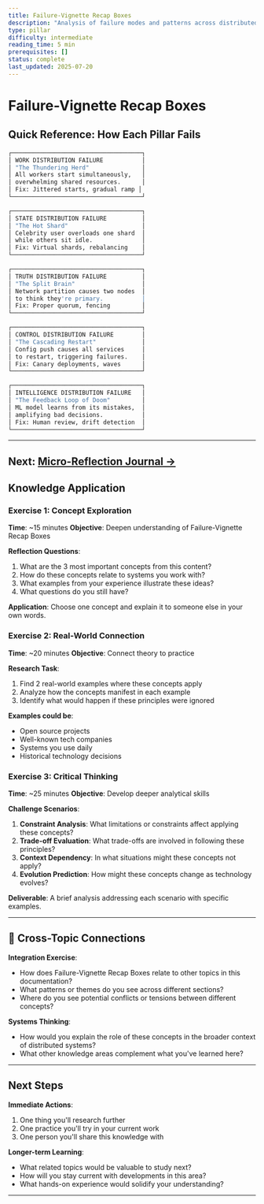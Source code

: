 ```yaml
---
title: Failure-Vignette Recap Boxes
description: "Analysis of failure modes and patterns across distributed systems"
type: pillar
difficulty: intermediate
reading_time: 5 min
prerequisites: []
status: complete
last_updated: 2025-07-20
---
```



# Failure-Vignette Recap Boxes

## Quick Reference: How Each Pillar Fails

```dockerfile
┌─────────────────────────────────────┐
│ WORK DISTRIBUTION FAILURE           │
│ "The Thundering Herd"               │
│ All workers start simultaneously,   │
│ overwhelming shared resources.      │
│ Fix: Jittered starts, gradual ramp │
└─────────────────────────────────────┘

┌─────────────────────────────────────┐
│ STATE DISTRIBUTION FAILURE          │
│ "The Hot Shard"                     │
│ Celebrity user overloads one shard  │
│ while others sit idle.              │
│ Fix: Virtual shards, rebalancing    │
└─────────────────────────────────────┘

┌─────────────────────────────────────┐
│ TRUTH DISTRIBUTION FAILURE          │
│ "The Split Brain"                   │
│ Network partition causes two nodes  │
│ to think they're primary.           │
│ Fix: Proper quorum, fencing         │
└─────────────────────────────────────┘

┌─────────────────────────────────────┐
│ CONTROL DISTRIBUTION FAILURE        │
│ "The Cascading Restart"             │
│ Config push causes all services     │
│ to restart, triggering failures.    │
│ Fix: Canary deployments, waves      │
└─────────────────────────────────────┘

┌─────────────────────────────────────┐
│ INTELLIGENCE DISTRIBUTION FAILURE   │
│ "The Feedback Loop of Doom"         │
│ ML model learns from its mistakes,  │
│ amplifying bad decisions.           │
│ Fix: Human review, drift detection  │
└─────────────────────────────────────┘
```

---

**Next**: [Micro-Reflection Journal →](reflection-journal.md)
---

## Knowledge Application

### Exercise 1: Concept Exploration
**Time**: ~15 minutes
**Objective**: Deepen understanding of Failure-Vignette Recap Boxes

**Reflection Questions**:
1. What are the 3 most important concepts from this content?
2. How do these concepts relate to systems you work with?
3. What examples from your experience illustrate these ideas?
4. What questions do you still have?

**Application**: Choose one concept and explain it to someone else in your own words.

### Exercise 2: Real-World Connection
**Time**: ~20 minutes
**Objective**: Connect theory to practice

**Research Task**:
1. Find 2 real-world examples where these concepts apply
2. Analyze how the concepts manifest in each example
3. Identify what would happen if these principles were ignored

**Examples could be**:
- Open source projects
- Well-known tech companies
- Systems you use daily
- Historical technology decisions

### Exercise 3: Critical Thinking
**Time**: ~25 minutes
**Objective**: Develop deeper analytical skills

**Challenge Scenarios**:
1. **Constraint Analysis**: What limitations or constraints affect applying these concepts?
2. **Trade-off Evaluation**: What trade-offs are involved in following these principles?
3. **Context Dependency**: In what situations might these concepts not apply?
4. **Evolution Prediction**: How might these concepts change as technology evolves?

**Deliverable**: A brief analysis addressing each scenario with specific examples.

---

## 🔗 Cross-Topic Connections

**Integration Exercise**:
- How does Failure-Vignette Recap Boxes relate to other topics in this documentation?
- What patterns or themes do you see across different sections?
- Where do you see potential conflicts or tensions between different concepts?

**Systems Thinking**:
- How would you explain the role of these concepts in the broader context of distributed systems?
- What other knowledge areas complement what you've learned here?

---

## Next Steps

**Immediate Actions**:
1. One thing you'll research further
2. One practice you'll try in your current work
3. One person you'll share this knowledge with

**Longer-term Learning**:
- What related topics would be valuable to study next?
- How will you stay current with developments in this area?
- What hands-on experience would solidify your understanding?

---
